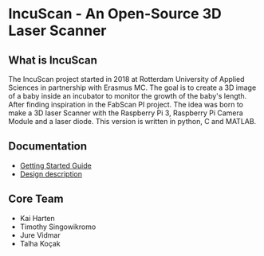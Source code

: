 # IncuScan  - An Open-Source 3D Laser Scanner

## What is IncuScan

The IncuScan project started in 2018 at Rotterdam University of Applied Sciences in partnership with Erasmus MC. The goal is to create a 3D image of a baby inside an incubator to monitor the growth of the baby's length. After finding inspiration in the FabScan PI project. The idea was born to make a 3D laser Scanner with the Raspberry Pi 3, Raspberry Pi Camera Module and a laser diode. This version is written in python, C and MATLAB.

## Documentation
* [Getting Started Guide](http://github.com/kaiharten)
* [Design description](http://github.com/kaiharten)

## Core Team
* Kai Harten
* Timothy Singowikromo
* Jure Vidmar
* Talha Koçak





